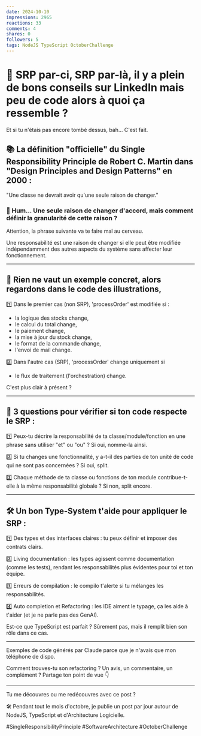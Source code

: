 ```yaml
---
date: 2024-10-10
impressions: 2965
reactions: 33
comments: 4
shares: 0
followers: 5
tags: NodeJS TypeScript OctoberChallenge
---
```


# 🔎 SRP par-ci, SRP par-là, il y a plein de bons conseils sur LinkedIn mais peu de code alors à quoi ça ressemble ?

Et si tu n'étais pas encore tombé dessus, bah... C'est fait.

## 📚 La définition "officielle" du Single Responsibility Principle de Robert C. Martin dans "Design Principles and Design Patterns" en 2000 :

"Une classe ne devrait avoir qu'une seule raison de changer."

### 🤕 Hum... Une seule raison de changer d'accord, mais comment définir la granularité de cette raison ?

Attention, la phrase suivante va te faire mal au cerveau.

Une responsabilité est une raison de changer si elle peut être modifiée indépendamment des autres aspects du système sans affecter leur fonctionnement.

---

## 🔎 Rien ne vaut un exemple concret, alors regardons dans le code des illustrations,

1️⃣ Dans le premier cas (non SRP), 'processOrder' est modifiée si :

- la logique des stocks change,
- le calcul du total change,
- le paiement change,
- la mise à jour du stock change,
- le format de la commande change,
- l'envoi de mail change.

2️⃣ Dans l'autre cas (SRP), 'processOrder' change uniquement si

- le flux de traitement (l'orchestration) change.

C'est plus clair à présent ?

---

## 👮 3 questions pour vérifier si ton code respecte le SRP :

1️⃣ Peux-tu décrire la responsabilité de ta classe/module/fonction en une phrase sans utiliser "et" ou "ou" ? Si oui, nomme-la ainsi.

2️⃣ Si tu changes une fonctionnalité, y a-t-il des parties de ton unité de code qui ne sont pas concernées ? Si oui, split.

3️⃣ Chaque méthode de ta classe ou fonctions de ton module contribue-t-elle à la même responsabilité globale ? Si non, split encore.

---

## 🛠️ Un bon Type-System t'aide pour appliquer le SRP :

1️⃣ Des types et des interfaces claires : tu peux définir et imposer des contrats clairs.

2️⃣ Living documentation : les types agissent comme documentation (comme les tests), rendant les responsabilités plus évidentes pour toi et ton équipe.

3️⃣ Erreurs de compilation : le compilo t'alerte si tu mélanges les responsabilités.

4️⃣ Auto completion et Refactoring : les IDE aiment le typage, ça les aide à t'aider (et je ne parle pas des GenAI).

Est-ce que TypeScript est parfait ? Sûrement pas, mais il remplit bien son rôle dans ce cas.

---

Exemples de code générés par Claude parce que je n'avais que mon téléphone de dispo.

Comment trouves-tu son refactoring ?
Un avis, un commentaire, un complément ?
Partage ton point de vue 👇

---

Tu me découvres ou me redécouvres avec ce post ?

🛠️ Pendant tout le mois d'octobre, je publie un post par jour autour de NodeJS, TypeScript et d'Architecture Logicielle.

#SingleResponsibilityPrinciple #SoftwareArchitecture #OctoberChallenge
